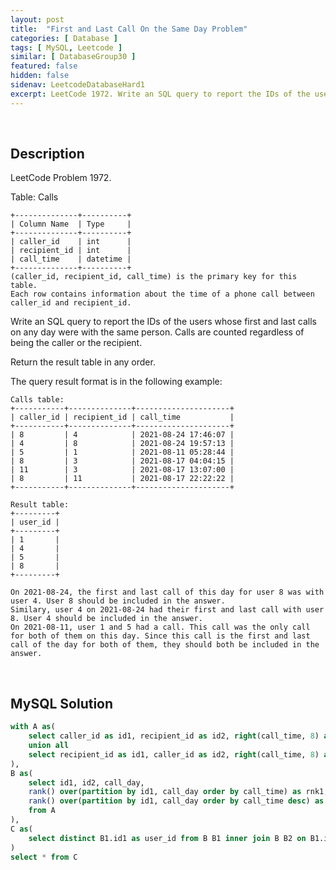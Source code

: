 ```yaml
---
layout: post
title:  "First and Last Call On the Same Day Problem"
categories: [ Database ]
tags: [ MySQL, Leetcode ]
similar: [ DatabaseGroup30 ]
featured: false
hidden: false
sidenav: LeetcodeDatabaseHard1
excerpt: LeetCode 1972. Write an SQL query to report the IDs of the users whose first and last calls on any day were with the same person.
---
```


<br />

## Description

LeetCode Problem 1972. 

Table: Calls
```
+--------------+----------+
| Column Name  | Type     |
+--------------+----------+
| caller_id    | int      |
| recipient_id | int      |
| call_time    | datetime |
+--------------+----------+
(caller_id, recipient_id, call_time) is the primary key for this table.
Each row contains information about the time of a phone call between caller_id and recipient_id.
```

Write an SQL query to report the IDs of the users whose first and last calls on any day were with the same person. Calls are counted regardless of being the caller or the recipient.

Return the result table in any order.

The query result format is in the following example:

 
```
Calls table:
+-----------+--------------+---------------------+
| caller_id | recipient_id | call_time           |
+-----------+--------------+---------------------+
| 8         | 4            | 2021-08-24 17:46:07 |
| 4         | 8            | 2021-08-24 19:57:13 |
| 5         | 1            | 2021-08-11 05:28:44 |
| 8         | 3            | 2021-08-17 04:04:15 |
| 11        | 3            | 2021-08-17 13:07:00 |
| 8         | 11           | 2021-08-17 22:22:22 |
+-----------+--------------+---------------------+

Result table:
+---------+
| user_id |
+---------+
| 1       |
| 4       |
| 5       |
| 8       |
+---------+

On 2021-08-24, the first and last call of this day for user 8 was with user 4. User 8 should be included in the answer.
Similary, user 4 on 2021-08-24 had their first and last call with user 8. User 4 should be included in the answer.
On 2021-08-11, user 1 and 5 had a call. This call was the only call for both of them on this day. Since this call is the first and last call of the day for both of them, they should both be included in the answer.
```


<br />

## MySQL Solution


```sql
with A as(
    select caller_id as id1, recipient_id as id2, right(call_time, 8) as call_time, left(call_time, 10) as call_day from Calls
    union all 
    select recipient_id as id1, caller_id as id2, right(call_time, 8) as call_time, left(call_time, 10) as call_day from Calls
),
B as(
    select id1, id2, call_day,
    rank() over(partition by id1, call_day order by call_time) as rnk1,
    rank() over(partition by id1, call_day order by call_time desc) as rnk2
    from A 
),
C as(
    select distinct B1.id1 as user_id from B B1 inner join B B2 on B1.id1=B2.id1 and B1.id2=B2.id2 and B1.call_day=B2.call_day where B1.rnk1=1 and B2.rnk2=1 
)
select * from C
```
